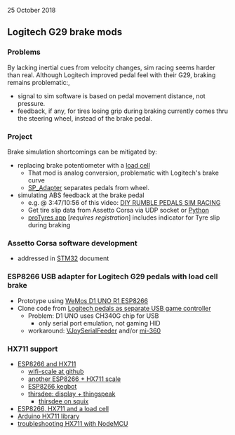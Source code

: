 25 October 2018

## Logitech G29 brake mods

### Problems
By lacking inertial cues from velocity changes, sim racing seems harder than real.
Although Logitech improved pedal feel with their G29, braking remains problematic:,
*   signal to sim software is based on pedal movement distance, not pressure.
*   feedback, if any, for tires losing grip during braking currently comes thru the steering wheel, instead of the brake pedal.

### Project
Brake simulation shortcomings can be mitigated by:

*   replacing brake potentiometer with a [load cell](https://imgur.com/gallery/gOjAf)  
    * That mod is analog conversion, problematic with Logitech's brake curve
    * [SP_Adapter](https://github.com/robotsrulz/SP_Adapter) separates pedals from wheel.  
*   simulating ABS feedback at the brake pedal  
    * e.g. @ 3:47/10:56 of this video: [DIY RUMBLE PEDALS SIM RACING](https://www.youtube.com/watch?v=8aLqqcEaUVk)  
    * Get tire slip data from Assetto Corsa via UDP socket or [Python](https://gist.github.com/robertcedwards/2f7a061af8ccc987aab2)  
    * [proTyres app](https://www.assettocorsa.net/forum/index.php?threads/protyres-v1-0-0-it%E2%80%99s-all-about-the-tyre.43361/) [*requires registration*]
includes indicator for Tyre slip during braking  

### Assetto Corsa software development
*  addressed in [STM32](STM32) document

### ESP8266 USB adapter for Logitech G29 pedals with load cell brake
- Prototype using [WeMos D1 UNO R1 ESP8266](../ESPDuino)
- Clone code from [Logitech pedals as separate USB game controller](https://github.com/robotsrulz/SP_Adapter)
  - Problem: D1 UNO uses CH340G chip for USB
    - only serial port emulation, not gaming HID
  - workaround: [VJoySerialFeeder](../Arduino/VJoySerialFeeder) and/or [mi-360](../Arduino/mi360)


### HX711 support
-  [ESP8266 and HX711](https://blog.squix.org/2016/07/esp8266-turn-a-9-body-scale-into-a-smart-scale-part-1.html)
   - [wifi-scale at github](https://github.com/squix78/esp8266-projects/tree/master/arduino-ide/wifi-scale)
   - [another ESP8266 + HX711 scale](http://blog.heredero.org/pese-personne-wifi/)
   - [ESP8266 kegbot](https://github.com/drifterz28/kegbot)
   - [thirsdee: display + thingspeak](https://github.com/squix78/esp8266-projects/tree/master/arduino-ide/thirsdee)
     - [thirsdee on squix](https://blog.squix.org/2015/06/esp8266-meet-thirsdee-intelligent-plant.html)
-  [ESP8266, HX711 and a load cell](https://community.mydevices.com/t/newbie-needs-help-with-esp8266-hx711-and-a-load-cell/7715)
-  [Arduino HX711 library](https://github.com/bogde/HX711)
-  [troubleshooting HX711 with NodeMCU](https://github.com/bogde/HX711/issues/67)
